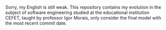 Sorry, my English is still weak.
This repository contains my evolution in the subject of software engineering studied at the educational institution CEFET, taught by professor Igor Morais, only consider the final model with the most recent commit date.
